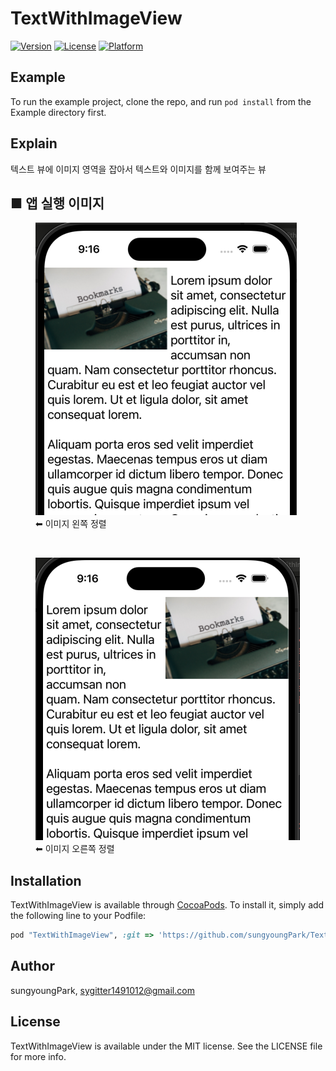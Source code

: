 # TextWithImageView

<!-- [![CI Status](https://img.shields.io/travis/sungyoungPark/TextWithImageView.svg?style=flat)](https://travis-ci.org/sungyoungPark/TextWithImageView)
-->
[![Version](https://img.shields.io/cocoapods/v/TextWithImageView.svg?style=flat)](https://cocoapods.org/pods/TextWithImageView)
[![License](https://img.shields.io/cocoapods/l/TextWithImageView.svg?style=flat)](https://cocoapods.org/pods/TextWithImageView)
[![Platform](https://img.shields.io/cocoapods/p/TextWithImageView.svg?style=flat)](https://cocoapods.org/pods/TextWithImageView)

## Example

To run the example project, clone the repo, and run `pod install` from the Example directory first.

## Explain

텍스트 뷰에 이미지 영역을 잡아서 텍스트와 이미지를 함께 보여주는 뷰

## ■ 앱 실행 이미지
<div>
<figure> 
<img src="appImgSrc/leftAlign.png" width="418" height="468">
<figcaption>⬅︎ 이미지 왼쪽 정렬</figcaption>
</figure>
<br>
<figure>
<img src="appImgSrc/rightAlign.png" width="423" height="452">
<figcaption>⬅︎ 이미지 오른쪽 정렬</figcaption>
</figure>

</div>


## Installation

TextWithImageView is available through [CocoaPods](https://cocoapods.org). To install
it, simply add the following line to your Podfile:

```ruby
pod "TextWithImageView", :git => 'https://github.com/sungyoungPark/TextWithImageView.git', :tag => '0.1.0'
```

## Author

sungyoungPark, sygitter1491012@gmail.com

## License

TextWithImageView is available under the MIT license. See the LICENSE file for more info.
